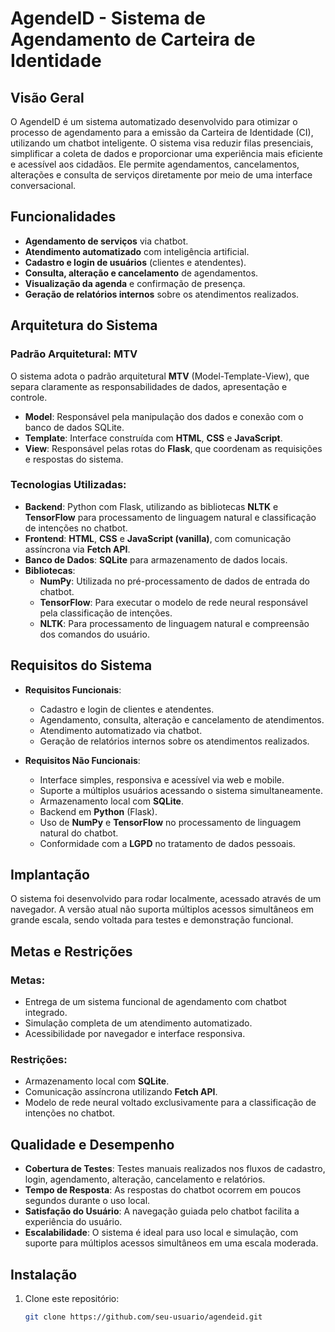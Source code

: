 # AgendeID - Sistema de Agendamento de Carteira de Identidade

## Visão Geral
O AgendeID é um sistema automatizado desenvolvido para otimizar o processo de agendamento para a emissão da Carteira de Identidade (CI), utilizando um chatbot inteligente. O sistema visa reduzir filas presenciais, simplificar a coleta de dados e proporcionar uma experiência mais eficiente e acessível aos cidadãos. Ele permite agendamentos, cancelamentos, alterações e consulta de serviços diretamente por meio de uma interface conversacional.

## Funcionalidades
- **Agendamento de serviços** via chatbot.
- **Atendimento automatizado** com inteligência artificial.
- **Cadastro e login de usuários** (clientes e atendentes).
- **Consulta, alteração e cancelamento** de agendamentos.
- **Visualização da agenda** e confirmação de presença.
- **Geração de relatórios internos** sobre os atendimentos realizados.

## Arquitetura do Sistema

### Padrão Arquitetural: MTV
O sistema adota o padrão arquitetural **MTV** (Model-Template-View), que separa claramente as responsabilidades de dados, apresentação e controle.

- **Model**: Responsável pela manipulação dos dados e conexão com o banco de dados SQLite.
- **Template**: Interface construída com **HTML**, **CSS** e **JavaScript**.
- **View**: Responsável pelas rotas do **Flask**, que coordenam as requisições e respostas do sistema.

### Tecnologias Utilizadas:
- **Backend**: Python com Flask, utilizando as bibliotecas **NLTK** e **TensorFlow** para processamento de linguagem natural e classificação de intenções no chatbot.
- **Frontend**: **HTML**, **CSS** e **JavaScript (vanilla)**, com comunicação assíncrona via **Fetch API**.
- **Banco de Dados**: **SQLite** para armazenamento de dados locais.
- **Bibliotecas**: 
  - **NumPy**: Utilizada no pré-processamento de dados de entrada do chatbot.
  - **TensorFlow**: Para executar o modelo de rede neural responsável pela classificação de intenções.
  - **NLTK**: Para processamento de linguagem natural e compreensão dos comandos do usuário.

## Requisitos do Sistema
- **Requisitos Funcionais**:
  - Cadastro e login de clientes e atendentes.
  - Agendamento, consulta, alteração e cancelamento de atendimentos.
  - Atendimento automatizado via chatbot.
  - Geração de relatórios internos sobre os atendimentos realizados.

- **Requisitos Não Funcionais**:
  - Interface simples, responsiva e acessível via web e mobile.
  - Suporte a múltiplos usuários acessando o sistema simultaneamente.
  - Armazenamento local com **SQLite**.
  - Backend em **Python** (Flask).
  - Uso de **NumPy** e **TensorFlow** no processamento de linguagem natural do chatbot.
  - Conformidade com a **LGPD** no tratamento de dados pessoais.

## Implantação
O sistema foi desenvolvido para rodar localmente, acessado através de um navegador. A versão atual não suporta múltiplos acessos simultâneos em grande escala, sendo voltada para testes e demonstração funcional.

## Metas e Restrições
### Metas:
- Entrega de um sistema funcional de agendamento com chatbot integrado.
- Simulação completa de um atendimento automatizado.
- Acessibilidade por navegador e interface responsiva.

### Restrições:
- Armazenamento local com **SQLite**.
- Comunicação assíncrona utilizando **Fetch API**.
- Modelo de rede neural voltado exclusivamente para a classificação de intenções no chatbot.

## Qualidade e Desempenho
- **Cobertura de Testes**: Testes manuais realizados nos fluxos de cadastro, login, agendamento, alteração, cancelamento e relatórios.
- **Tempo de Resposta**: As respostas do chatbot ocorrem em poucos segundos durante o uso local.
- **Satisfação do Usuário**: A navegação guiada pelo chatbot facilita a experiência do usuário.
- **Escalabilidade**: O sistema é ideal para uso local e simulação, com suporte para múltiplos acessos simultâneos em uma escala moderada.

## Instalação

1. Clone este repositório:
   ```bash
   git clone https://github.com/seu-usuario/agendeid.git
